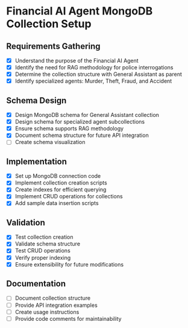 # Financial AI Agent MongoDB Collection Setup

## Requirements Gathering
- [x] Understand the purpose of the Financial AI Agent
- [x] Identify the need for RAG methodology for police interrogations
- [x] Determine the collection structure with General Assistant as parent
- [x] Identify specialized agents: Murder, Theft, Fraud, and Accident

## Schema Design
- [x] Design MongoDB schema for General Assistant collection
- [x] Design schema for specialized agent subcollections
- [x] Ensure schema supports RAG methodology
- [x] Document schema structure for future API integration
- [ ] Create schema visualization

## Implementation
- [x] Set up MongoDB connection code
- [x] Implement collection creation scripts
- [x] Create indexes for efficient querying
- [x] Implement CRUD operations for collections
- [x] Add sample data insertion scripts

## Validation
- [x] Test collection creation
- [x] Validate schema structure
- [x] Test CRUD operations
- [x] Verify proper indexing
- [x] Ensure extensibility for future modifications

## Documentation
- [ ] Document collection structure
- [ ] Provide API integration examples
- [ ] Create usage instructions
- [ ] Provide code comments for maintainability
